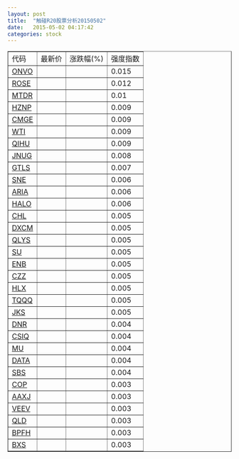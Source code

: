```yaml
---
layout: post
title:  "触碰R20股票分析20150502"
date:   2015-05-02 04:17:42
categories: stock
---
```

<script type="text/javascript">
var stockList = []
stockList.push('gb_onvo');
stockList.push('gb_rose');
stockList.push('gb_mtdr');
stockList.push('gb_hznp');
stockList.push('gb_cmge');
stockList.push('gb_wti');
stockList.push('gb_qihu');
stockList.push('gb_jnug');
stockList.push('gb_gtls');
stockList.push('gb_sne');
stockList.push('gb_aria');
stockList.push('gb_halo');
stockList.push('gb_chl');
stockList.push('gb_dxcm');
stockList.push('gb_qlys');
stockList.push('gb_su');
stockList.push('gb_enb');
stockList.push('gb_czz');
stockList.push('gb_hlx');
stockList.push('gb_tqqq');
stockList.push('gb_jks');
stockList.push('gb_dnr');
stockList.push('gb_csiq');
stockList.push('gb_mu');
stockList.push('gb_data');
stockList.push('gb_sbs');
stockList.push('gb_cop');
stockList.push('gb_aaxj');
stockList.push('gb_veev');
stockList.push('gb_qld');
stockList.push('gb_bpfh');
stockList.push('gb_bxs');
</script>

<table border="1">
 <tr>
 <td>代码</td>
  <td>最新价</td>
  <td>涨跌幅(%)</td>
 <td>强度指数</td>
</tr>
  <tr id="onvo"><td><a href="http://stock.finance.sina.com.cn/usstock/quotes/ONVO.html" target="_blank">ONVO</a></td><td></td><td></td><td>0.015</td></tr>
  <tr id="rose"><td><a href="http://stock.finance.sina.com.cn/usstock/quotes/ROSE.html" target="_blank">ROSE</a></td><td></td><td></td><td>0.012</td></tr>
  <tr id="mtdr"><td><a href="http://stock.finance.sina.com.cn/usstock/quotes/MTDR.html" target="_blank">MTDR</a></td><td></td><td></td><td>0.01</td></tr>
  <tr id="hznp"><td><a href="http://stock.finance.sina.com.cn/usstock/quotes/HZNP.html" target="_blank">HZNP</a></td><td></td><td></td><td>0.009</td></tr>
  <tr id="cmge"><td><a href="http://stock.finance.sina.com.cn/usstock/quotes/CMGE.html" target="_blank">CMGE</a></td><td></td><td></td><td>0.009</td></tr>
  <tr id="wti"><td><a href="http://stock.finance.sina.com.cn/usstock/quotes/WTI.html" target="_blank">WTI</a></td><td></td><td></td><td>0.009</td></tr>
  <tr id="qihu"><td><a href="http://stock.finance.sina.com.cn/usstock/quotes/QIHU.html" target="_blank">QIHU</a></td><td></td><td></td><td>0.009</td></tr>
  <tr id="jnug"><td><a href="http://stock.finance.sina.com.cn/usstock/quotes/JNUG.html" target="_blank">JNUG</a></td><td></td><td></td><td>0.008</td></tr>
  <tr id="gtls"><td><a href="http://stock.finance.sina.com.cn/usstock/quotes/GTLS.html" target="_blank">GTLS</a></td><td></td><td></td><td>0.007</td></tr>
  <tr id="sne"><td><a href="http://stock.finance.sina.com.cn/usstock/quotes/SNE.html" target="_blank">SNE</a></td><td></td><td></td><td>0.006</td></tr>
  <tr id="aria"><td><a href="http://stock.finance.sina.com.cn/usstock/quotes/ARIA.html" target="_blank">ARIA</a></td><td></td><td></td><td>0.006</td></tr>
  <tr id="halo"><td><a href="http://stock.finance.sina.com.cn/usstock/quotes/HALO.html" target="_blank">HALO</a></td><td></td><td></td><td>0.006</td></tr>
  <tr id="chl"><td><a href="http://stock.finance.sina.com.cn/usstock/quotes/CHL.html" target="_blank">CHL</a></td><td></td><td></td><td>0.005</td></tr>
  <tr id="dxcm"><td><a href="http://stock.finance.sina.com.cn/usstock/quotes/DXCM.html" target="_blank">DXCM</a></td><td></td><td></td><td>0.005</td></tr>
  <tr id="qlys"><td><a href="http://stock.finance.sina.com.cn/usstock/quotes/QLYS.html" target="_blank">QLYS</a></td><td></td><td></td><td>0.005</td></tr>
  <tr id="su"><td><a href="http://stock.finance.sina.com.cn/usstock/quotes/SU.html" target="_blank">SU</a></td><td></td><td></td><td>0.005</td></tr>
  <tr id="enb"><td><a href="http://stock.finance.sina.com.cn/usstock/quotes/ENB.html" target="_blank">ENB</a></td><td></td><td></td><td>0.005</td></tr>
  <tr id="czz"><td><a href="http://stock.finance.sina.com.cn/usstock/quotes/CZZ.html" target="_blank">CZZ</a></td><td></td><td></td><td>0.005</td></tr>
  <tr id="hlx"><td><a href="http://stock.finance.sina.com.cn/usstock/quotes/HLX.html" target="_blank">HLX</a></td><td></td><td></td><td>0.005</td></tr>
  <tr id="tqqq"><td><a href="http://stock.finance.sina.com.cn/usstock/quotes/TQQQ.html" target="_blank">TQQQ</a></td><td></td><td></td><td>0.005</td></tr>
  <tr id="jks"><td><a href="http://stock.finance.sina.com.cn/usstock/quotes/JKS.html" target="_blank">JKS</a></td><td></td><td></td><td>0.005</td></tr>
  <tr id="dnr"><td><a href="http://stock.finance.sina.com.cn/usstock/quotes/DNR.html" target="_blank">DNR</a></td><td></td><td></td><td>0.004</td></tr>
  <tr id="csiq"><td><a href="http://stock.finance.sina.com.cn/usstock/quotes/CSIQ.html" target="_blank">CSIQ</a></td><td></td><td></td><td>0.004</td></tr>
  <tr id="mu"><td><a href="http://stock.finance.sina.com.cn/usstock/quotes/MU.html" target="_blank">MU</a></td><td></td><td></td><td>0.004</td></tr>
  <tr id="data"><td><a href="http://stock.finance.sina.com.cn/usstock/quotes/DATA.html" target="_blank">DATA</a></td><td></td><td></td><td>0.004</td></tr>
  <tr id="sbs"><td><a href="http://stock.finance.sina.com.cn/usstock/quotes/SBS.html" target="_blank">SBS</a></td><td></td><td></td><td>0.004</td></tr>
  <tr id="cop"><td><a href="http://stock.finance.sina.com.cn/usstock/quotes/COP.html" target="_blank">COP</a></td><td></td><td></td><td>0.003</td></tr>
  <tr id="aaxj"><td><a href="http://stock.finance.sina.com.cn/usstock/quotes/AAXJ.html" target="_blank">AAXJ</a></td><td></td><td></td><td>0.003</td></tr>
  <tr id="veev"><td><a href="http://stock.finance.sina.com.cn/usstock/quotes/VEEV.html" target="_blank">VEEV</a></td><td></td><td></td><td>0.003</td></tr>
  <tr id="qld"><td><a href="http://stock.finance.sina.com.cn/usstock/quotes/QLD.html" target="_blank">QLD</a></td><td></td><td></td><td>0.003</td></tr>
  <tr id="bpfh"><td><a href="http://stock.finance.sina.com.cn/usstock/quotes/BPFH.html" target="_blank">BPFH</a></td><td></td><td></td><td>0.003</td></tr>
  <tr id="bxs"><td><a href="http://stock.finance.sina.com.cn/usstock/quotes/BXS.html" target="_blank">BXS</a></td><td></td><td></td><td>0.003</td></tr>
</table>
